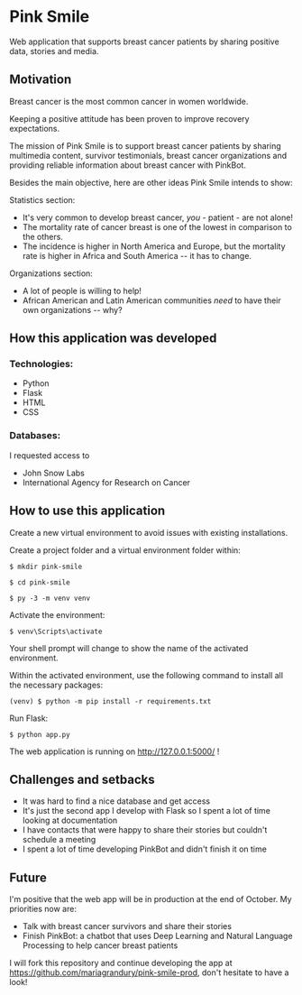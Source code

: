 # Pink Smile

Web application that supports breast cancer patients by sharing positive data, stories and media.

## Motivation

Breast cancer is the most common cancer in women worldwide.

Keeping a positive attitude has been proven to improve recovery expectations.

The mission of Pink Smile is to support breast cancer patients by sharing multimedia content, survivor testimonials, breast cancer organizations and providing reliable information about breast cancer with PinkBot.

Besides the main objective, here are other ideas Pink Smile intends to show:

Statistics section:
- It's very common to develop breast cancer, _you_ - patient - are not alone!
- The mortality rate of cancer breast is one of the lowest in comparison to the others.
- The incidence is higher in North America and Europe, but the mortality rate is higher in Africa and South America -- it has to change.

Organizations section:
- A lot of people is willing to help!
- African American and Latin American communities _need_ to have their own organizations -- why?

## How this application was developed

### Technologies:
- Python
- Flask
- HTML
- CSS

### Databases: 
I requested access to
- John Snow Labs 
- International Agency for Research on Cancer

## How to use this application

Create a new virtual environment to avoid issues with existing installations.

Create a project folder and a virtual environment folder within:
```
$ mkdir pink-smile

$ cd pink-smile

$ py -3 -m venv venv
```

Activate the environment:
```
$ venv\Scripts\activate
```
Your shell prompt will change to show the name of the activated environment.

Within the activated environment, use the following command to install all the necessary packages:
```
(venv) $ python -m pip install -r requirements.txt
```
 
Run Flask:
```
$ python app.py
```

The web application is running on http://127.0.0.1:5000/ !

## Challenges and setbacks
- It was hard to find a nice database and get access
- It's just the second app I develop with Flask so I spent a lot of time looking at documentation
- I have contacts that were happy to share their stories but couldn't schedule a meeting
- I spent a lot of time developing PinkBot and didn't finish it on time

## Future
I'm positive that the web app will be in production at the end of October. My priorities now are:
- Talk with breast cancer survivors and share their stories
- Finish PinkBot: a chatbot that uses Deep Learning and Natural Language Processing to help cancer breast patients

I will fork this repository and continue developing the app at https://github.com/mariagrandury/pink-smile-prod, don't hesitate to have a look!
